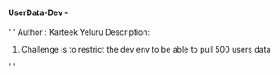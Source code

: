 #### UserData-Dev - 
'''
Author : Karteek Yeluru
Description: 
1. Challenge is to restrict the dev env to be able to pull 500 users data 

'''

